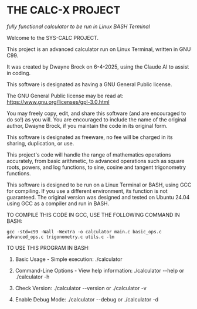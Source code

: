 <h1>THE CALC-X PROJECT</h1>

<i> fully functional calculator to be run in Linux BASH Terminal</i>


Welcome to the SYS-CALC PROJECT.

This project is an advanced calculator run on Linux Terminal, written in GNU C99.

It was created by Dwayne Brock on 6-4-2025, using the Claude AI to
	assist in coding.

This software is designated as having a GNU General Public license.

The GNU General Public license may be read at:
	https://www.gnu.org/licenses/gpl-3.0.html

You may freely copy, edit, and share this software (and are encouraged to do so!)
	as you will. You are encouraged to include the name of the original author, Dwayne Brock, 
	if you maintain the code in its original form.

This software is designated as freeware, no fee will be charged in its sharing, duplication, or use.

This project's code will handle the range of mathematics operations accurately, from basic
arithmetic, to advanced operations such as square roots, powers, and log functions, to
sine, cosine and tangent trigonometry functions.

This software is designed to be run on a Linux Terminal or BASH, using GCC for compiling.
If you use a different environment, its function is not guaranteed.
The original version was designed and tested on Ubuntu 24.04 using GCC as a compiler and run in BASH.


TO COMPILE THIS CODE IN GCC, USE THE FOLLOWING COMMAND IN BASH:

	gcc -std=c99 -Wall -Wextra -o calculator main.c basic_ops.c advanced_ops.c trigonometry.c utils.c -lm



TO USE THIS PROGRAM IN BASH:

1. Basic Usage - Simple execution:
	./calculator

2. Command-Line Options - View help information:
	./calculator --help or ./calculator -h

3. Check Version:
	./calculator --version or ./calculator -v

4. Enable Debug Mode:
	./calculator --debug or ./calculator -d
